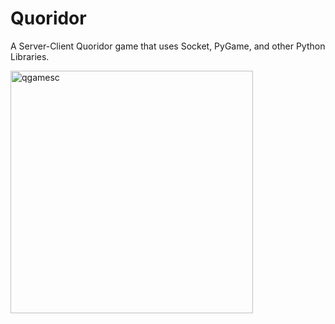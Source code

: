 # Quoridor

A Server-Client Quoridor game that uses Socket, PyGame, and other Python Libraries.

<img width="388" alt="qgamesc" src="https://github.com/Kimescha/Quoridor/assets/74457278/c7cf9203-79a7-4482-be83-8e89ea055afe">
